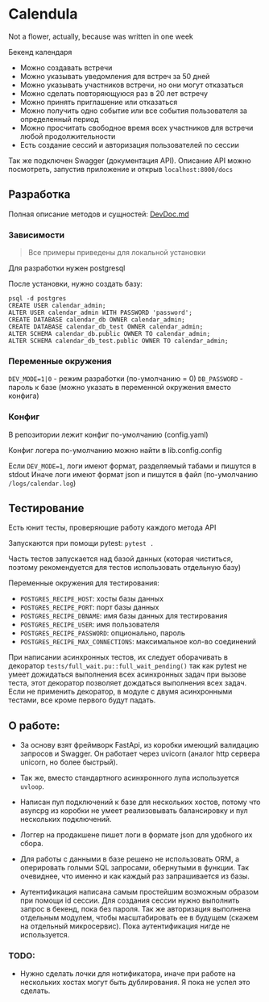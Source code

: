 # Calendula

Not a flower, actually, because was written in one week

Бекенд календаря

- Можно создавать встречи
- Можно указывать уведомления для встреч за 50 дней
- Можно указывать участников встречи, но они могут отказаться
- Можно сделать повторяющуюся раз в 20 лет встречу
- Можно принять приглашение или отказаться
- Можно получить одно событие или все события пользователя за определенный период
- Можно просчитать свободное время всех участников для встречи любой продолжительности
- Есть создание сессий и авторизация пользователей по сессии

Так же подключен Swagger (документация API).
Описание API можно посмотреть, запустив приложение и открыв `localhost:8000/docs`

## Разработка
Полная описание методов и сущностей: [DevDoc.md](DevDoc.md)

### Зависимости
>Все примеры приведены для локальной установки

Для разработки нужен postgresql

После установки, нужно создать базу:
```shell
psql -d postgres
CREATE USER calendar_admin;
ALTER USER calendar_admin WITH PASSWORD 'password';
CREATE DATABASE calendar_db OWNER calendar_admin;
CREATE DATABASE calendar_db_test OWNER calendar_admin;
ALTER SCHEMA calendar_db.public OWNER TO calendar_admin;
ALTER SCHEMA calendar_db_test.public OWNER TO calendar_admin;
```

### Переменные окружения

`DEV_MODE=1|0` - режим разработки (по-умолчанию = 0)
`DB_PASSWORD` - пароль к базе (можно указать в переменной окружения вместо конфига)

### Конфиг
В репозитории лежит конфиг по-умолчанию (config.yaml)

Конфиг логера по-умолчанию можно найти в lib.config.config

Если `DEV_MODE=1`, логи имеют формат, разделяемый табами и пишутся в stdout
Иначе логи имеют формат json и пишутся в файл (по-умолчанию `/logs/calendar.log`)


## Тестирование
Есть юнит тесты, проверяющие работу каждого метода API

Запускаются при помощи pytest:
`pytest .`

Часть тестов запускается над базой данных (которая чиститься, поэтому рекомендуется для тестов использовать отдельную базу)

Переменные окружения для тестирования:
- `POSTGRES_RECIPE_HOST`: хосты базы данных
- `POSTGRES_RECIPE_PORT`: порт базы данных
- `POSTGRES_RECIPE_DBNAME`: имя базы данных для тестирования
- `POSTGRES_RECIPE_USER`: имя пользователя
- `POSTGRES_RECIPE_PASSWORD`: опционально, пароль
- `POSTGRES_RECIPE_MAX_CONNECTIONS`: максимальное кол-во соединений

При написании асинхронных тестов, их следует оборачивать в декоратор `tests/full_wait.pu::full_wait_pending()` так как pytest не умеет дожидаться выполнения всех асинхронных задач при вызове теста, этот декоратор позволяет дождаться выполнения всех задач.
Если не применить декоратор, в модуле с двумя асинхронными тестами, все кроме первого будут падать.


## О работе:

- За основу взят фреймворк FastApi, из коробки имеющий валидацию запросов и Swagger. Он работает через uvicorn (аналог http сервера unicorn, но более быстрый).

- Так же, вместо стандартного асинхронного лупа используется `uvloop`.

- Написан пул подключений к базе для нескольких хостов, потому что asyncpg из коробки не умеет реализовывать балансировку и пул нескольких подключений.

- Логгер на продакшене пишет логи в формате json для удобного их сбора.

- Для работы с данными в базе решено не использовать ORM, а оперировать голыми SQL запросами, обернутыми в функции. Так очевиднее, что именно и как каждый раз запрашивается из базы.

- Аутентификация написана самым простейшим возможным образом при помощи id сессии. Для создания сессии нужно выполнить запрос в бекенд, пока без пароля. Так же авторизация выполнена отдельным модулем, чтобы масштабировать ее в будущем (скажем на отдельный микросервис). Пока аутентификация нигде не используется.

### TODO:

- Нужно сделать лочки для нотификатора, иначе при работе на нескольких хостах могут быть дублирования. Я пока не успел это сделать.

